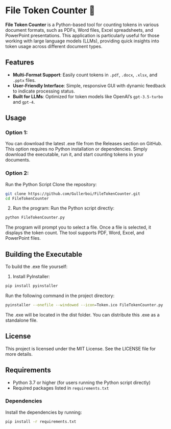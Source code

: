 # File Token Counter 🔢

**File Token Counter** is a Python-based tool for counting tokens in various document formats, such as PDFs, Word files, Excel spreadsheets, and PowerPoint presentations. This application is particularly useful for those working with large language models (LLMs), providing quick insights into token usage across different document types.

## Features
- **Multi-Format Support**: Easily count tokens in `.pdf`, `.docx`, `.xlsx`, and `.pptx` files.
- **User-Friendly Interface**: Simple, responsive GUI with dynamic feedback to indicate processing status.
- **Built for LLMs**: Optimized for token models like OpenAI’s `gpt-3.5-turbo` and `gpt-4`.

## Usage
### Option 1: 
You can download the latest .exe file from the Releases section on GitHub. This option requires no Python installation or dependencies. Simply download the executable, run it, and start counting tokens in your documents.

### Option 2: 
Run the Python Script
Clone the repository:

```Bash
git clone https://github.com/Gullerboi/FileTokenCounter.git
cd FileTokenCounter
```

2. Run the program: Run the Python script directly:

```Bash
python FileTokenCounter.py
```

The program will prompt you to select a file. Once a file is selected, it displays the token count.
The tool supports PDF, Word, Excel, and PowerPoint files.
## Building the Executable
To build the .exe file yourself:

1. Install PyInstaller:
```Bash
pip install pyinstaller
```

Run the following command in the project directory:

```Bash
pyinstaller --onefile --windowed --icon=Token.ico FileTokenCounter.py
```
The .exe will be located in the dist folder. You can distribute this .exe as a standalone file.

## License
This project is licensed under the MIT License. See the LICENSE file for more details.

## Requirements
- Python 3.7 or higher (for users running the Python script directly)
- Required packages listed in `requirements.txt`

### Dependencies
Install the dependencies by running:

```bash
pip install -r requirements.txt
```




